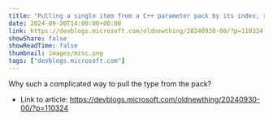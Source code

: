 ```yaml
---
title: "Pulling a single item from a C++ parameter pack by its index, remarks"
date: 2024-09-30T14:00:00+00:00
link: https://devblogs.microsoft.com/oldnewthing/20240930-00/?p=110324
showShare: false
showReadTime: false
thumbnail: images/misc.png
tags: ["devblogs.microsoft.com"]
---
```

Why such a complicated way to pull the type from the pack?

- Link to article: https://devblogs.microsoft.com/oldnewthing/20240930-00/?p=110324